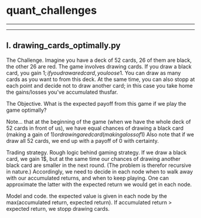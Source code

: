 # quant_challenges
------------------
------------------

I. drawing_cards_optimally.py
-----------------------------
The Challenge. Imagine you have a deck of 52 cards, 26 of them are black, the other 26 are red. 
The game involves drawing cards. If you draw a black card, you gain 1$; if you draw a red card, you loose 1$.
You can draw as many cards as you want to from this deck. At the same time, you can also stopp at each point and decide not to draw another card; in this case you take home the gains/losses you've accumulated thusfar.

The Objective. What is the expected payoff from this game if we play the game optimally?

Note... that at the beginning of the game (when we have the whole deck of 52 cards in front of us), we have equal chances of drawing a black card (making a gain of 1$) or drawing a red card (making a loss of 1$)
Also note that if we draw all 52 cards, we end up with a payoff of 0 with certainty.

Trading strategy.
Rough logic behind gaming strategy. If we draw a black card, we gain 1$, but at the same time our chances of drawing another black card are smaller in the next round. (The problem is therefor recursive in nature.)
Accordingly, we need to decide in each node when to walk away with our accumulated returns, and when to keep playing. One can approximate the latter with the expected return we would get in each node.

Model and code.
the expected value is given in each node by the max(accumulated return, expected return). If accumulated return > expected return, we stopp drawing cards.
